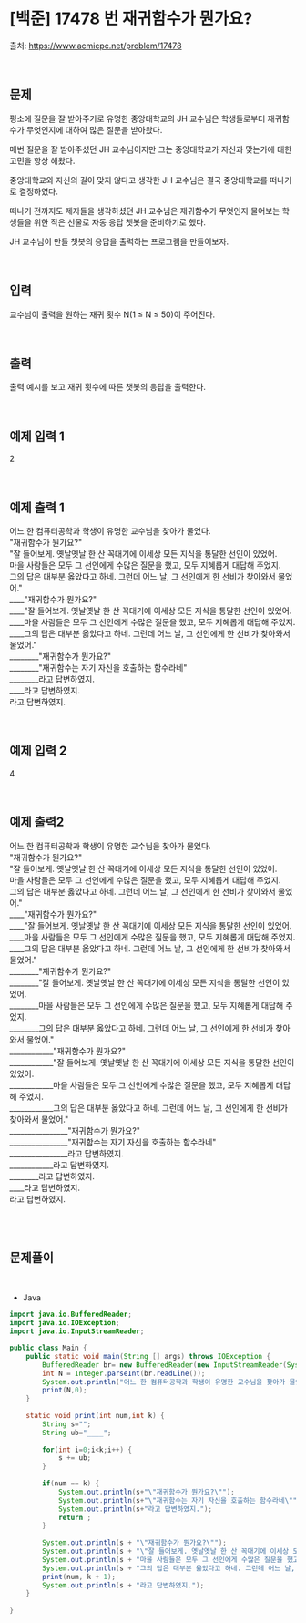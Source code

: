 # [백준] 17478 번 재귀함수가 뭔가요?

출처: https://www.acmicpc.net/problem/17478

</br>

## 문제
평소에 질문을 잘 받아주기로 유명한 중앙대학교의 JH 교수님은 학생들로부터 재귀함수가 무엇인지에 대하여 많은 질문을 받아왔다.

매번 질문을 잘 받아주셨던 JH 교수님이지만 그는 중앙대학교가 자신과 맞는가에 대한 고민을 항상 해왔다.

중앙대학교와 자신의 길이 맞지 않다고 생각한 JH 교수님은 결국 중앙대학교를 떠나기로 결정하였다.

떠나기 전까지도 제자들을 생각하셨던 JH 교수님은 재귀함수가 무엇인지 물어보는 학생들을 위한 작은 선물로 자동 응답 챗봇을 준비하기로 했다.

JH 교수님이 만들 챗봇의 응답을 출력하는 프로그램을 만들어보자.


</br>

## 입력
교수님이 출력을 원하는 재귀 횟수 N(1 ≤ N ≤ 50)이 주어진다.

</br>

## 출력

출력 예시를 보고 재귀 횟수에 따른 챗봇의 응답을 출력한다.

</br>

## 예제 입력 1
2

</br>

## 예제 출력 1
어느 한 컴퓨터공학과 학생이 유명한 교수님을 찾아가 물었다.<br>
"재귀함수가 뭔가요?"<br>
"잘 들어보게. 옛날옛날 한 산 꼭대기에 이세상 모든 지식을 통달한 선인이 있었어.<br>
마을 사람들은 모두 그 선인에게 수많은 질문을 했고, 모두 지혜롭게 대답해 주었지.<br>
그의 답은 대부분 옳았다고 하네. 그런데 어느 날, 그 선인에게 한 선비가 찾아와서 물었어."<br>
____"재귀함수가 뭔가요?"<br>
____"잘 들어보게. 옛날옛날 한 산 꼭대기에 이세상 모든 지식을 통달한 선인이 있었어.<br>
____마을 사람들은 모두 그 선인에게 수많은 질문을 했고, 모두 지혜롭게 대답해 주었지.<br>
____그의 답은 대부분 옳았다고 하네. 그런데 어느 날, 그 선인에게 한 선비가 찾아와서 물었어."<br>
________"재귀함수가 뭔가요?"<br>
________"재귀함수는 자기 자신을 호출하는 함수라네"<br>
________라고 답변하였지.<br>
____라고 답변하였지.<br>
라고 답변하였지.

</br>

## 예제 입력 2
4

</br>

## 예제 출력2
어느 한 컴퓨터공학과 학생이 유명한 교수님을 찾아가 물었다.<br>
"재귀함수가 뭔가요?"<br>
"잘 들어보게. 옛날옛날 한 산 꼭대기에 이세상 모든 지식을 통달한 선인이 있었어.<br>
마을 사람들은 모두 그 선인에게 수많은 질문을 했고, 모두 지혜롭게 대답해 주었지.<br>
그의 답은 대부분 옳았다고 하네. 그런데 어느 날, 그 선인에게 한 선비가 찾아와서 물었어."<br>
____"재귀함수가 뭔가요?"<br>
____"잘 들어보게. 옛날옛날 한 산 꼭대기에 이세상 모든 지식을 통달한 선인이 있었어.<br>
____마을 사람들은 모두 그 선인에게 수많은 질문을 했고, 모두 지혜롭게 대답해 주었지.<br>
____그의 답은 대부분 옳았다고 하네. 그런데 어느 날, 그 선인에게 한 선비가 찾아와서 물었어."<br>
________"재귀함수가 뭔가요?"<br>
________"잘 들어보게. 옛날옛날 한 산 꼭대기에 이세상 모든 지식을 통달한 선인이 있었어.<br>
________마을 사람들은 모두 그 선인에게 수많은 질문을 했고, 모두 지혜롭게 대답해 주었지.<br>
________그의 답은 대부분 옳았다고 하네. 그런데 어느 날, 그 선인에게 한 선비가 찾아와서 물었어."<br>
____________"재귀함수가 뭔가요?"<br>
____________"잘 들어보게. 옛날옛날 한 산 꼭대기에 이세상 모든 지식을 통달한 선인이 있었어.<br>
____________마을 사람들은 모두 그 선인에게 수많은 질문을 했고, 모두 지혜롭게 대답해 주었지.<br>
____________그의 답은 대부분 옳았다고 하네. 그런데 어느 날, 그 선인에게 한 선비가 찾아와서 물었어."<br>
________________"재귀함수가 뭔가요?"<br>
________________"재귀함수는 자기 자신을 호출하는 함수라네"<br>
________________라고 답변하였지.<br>
____________라고 답변하였지.<br>
________라고 답변하였지.<br>
____라고 답변하였지.<br>
라고 답변하였지.<br>

</br>
 


</br>

## 문제풀이


<br>

- Java 

```java
import java.io.BufferedReader;
import java.io.IOException;
import java.io.InputStreamReader;

public class Main {
	public static void main(String [] args) throws IOException {
		BufferedReader br= new BufferedReader(new InputStreamReader(System.in));
		int N = Integer.parseInt(br.readLine());
		System.out.println("어느 한 컴퓨터공학과 학생이 유명한 교수님을 찾아가 물었다.");
		print(N,0);
	}
    
	static void print(int num,int k) {
		String s="";
		String ub="____";
        
		for(int i=0;i<k;i++) {
			s += ub;
		}
           
		if(num == k) {
			System.out.println(s+"\"재귀함수가 뭔가요?\"");
			System.out.println(s+"\"재귀함수는 자기 자신을 호출하는 함수라네\"");
			System.out.println(s+"라고 답변하였지.");
			return ;
		}
		
		System.out.println(s + "\"재귀함수가 뭔가요?\"");
		System.out.println(s + "\"잘 들어보게. 옛날옛날 한 산 꼭대기에 이세상 모든 지식을 통달한 선인이 있었어.");
		System.out.println(s + "마을 사람들은 모두 그 선인에게 수많은 질문을 했고, 모두 지혜롭게 대답해 주었지.");
		System.out.println(s + "그의 답은 대부분 옳았다고 하네. 그런데 어느 날, 그 선인에게 한 선비가 찾아와서 물었어.\"");
		print(num, k + 1);
		System.out.println(s + "라고 답변하였지.");
	}
	
}

```

<br>

